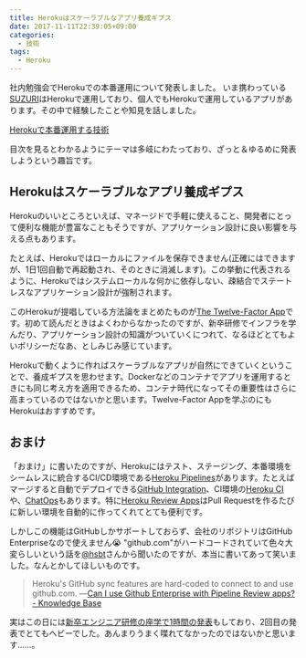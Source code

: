 ```yaml
---
title: Herokuはスケーラブルなアプリ養成ギプス
date: 2017-11-11T22:39:05+09:00
categories:
  - 技術
tags:
  - Heroku
---
```


社内勉強会でHerokuでの本番運用について発表しました。
いま携わっている[SUZURI](https://suzuri.jp/)はHerokuで運用しており、個人でもHerokuで運用しているアプリがあります。その中で経験したことや知見を話しました。

<script async class="speakerdeck-embed" data-id="457f092496ab4856b7c3cef5bcd2babb" data-ratio="1.77777777777778" src="//speakerdeck.com/assets/embed.js"></script>

[Herokuで本番運用する技術](https://speakerdeck.com/shimoju/heroku-production)

目次を見るとわかるようにテーマは多岐にわたっており、ざっと＆ゆるめに発表しようという趣旨です。

## Herokuはスケーラブルなアプリ養成ギプス

Herokuのいいところといえば、マネージドで手軽に使えること、開発者にとって便利な機能が豊富なこともそうですが、アプリケーション設計に良い影響を与える点もあります。

たとえば、Herokuではローカルにファイルを保存できません(正確にはできますが、1日1回自動で再起動され、そのときに消滅します)。この挙動に代表されるように、Herokuではシステムローカルな何かに依存しない、疎結合でステートレスなアプリケーション設計が強制されます。

このHerokuが提唱している方法論をまとめたものが[The Twelve-Factor App](https://12factor.net/ja/)です。初めて読んだときはよくわからなかったのですが、新卒研修でインフラを学んだり、アプリケーション設計の知識がついていくにつれて、なるほどとてもよいポリシーだなあ、としみじみ感じています。

Herokuで動くように作ればスケーラブルなアプリが自然にできていくということで、養成ギプスを思わせます。Dockerなどのコンテナでアプリを運用するときにも同じ考え方を適用できるため、コンテナ時代になってその重要性はさらに高まっているのではないかと思います。Twelve-Factor Appを学ぶのにもHerokuはおすすめです。

## おまけ

「おまけ」に書いたのですが、Herokuにはテスト、ステージング、本番環境をシームレスに統合するCI/CD環境である[Heroku Pipelines](https://devcenter.heroku.com/articles/pipelines)があります。たとえばマージすると自動でデプロイできる[GitHub Integration](https://devcenter.heroku.com/articles/github-integration)、CI環境の[Heroku CI](https://devcenter.heroku.com/articles/heroku-ci)や、[ChatOps](https://devcenter.heroku.com/articles/chatops)もあります。特に[Heroku Review Apps](https://devcenter.heroku.com/articles/github-integration-review-apps)はPull Requestを作るたびに新しい環境を自動的に作ってくれてとても便利です。

しかしこの機能はGitHubしかサポートしておらず、会社のリポジトリはGitHub Enterpriseなので使えません😭
"github.com"がハードコードされていて色々大変らしいという話を[@hsbt](https://twitter.com/hsbt)さんから聞いたのですが、本当に書いてあって笑いました。なんとかしてほしいものです。

> Heroku's GitHub sync features are hard-coded to connect to and use github.com.
> ―[Can I use Github Enterprise with Pipeline Review apps? - Knowledge Base](https://kb.heroku.com/can-i-use-github-enterprise-with-pipeline-review-apps)

実はこの日には[新卒エンジニア研修の座学で1時間の発表](/2017/10/30/classroom-learning-for-new-engineers/)もしており、2回目の発表でとてもヘビーでした。あんまりうまく喋れてなかったのではないかと思います……。
